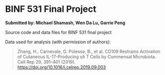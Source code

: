 # BINF 531 Final Project
**Submitted by: Michael Shamash, Wen Da Lu, Garrie Peng**

Source code and data files for BINF 531 final project

Data used for analysis (with permission of authors): 
> Zhang, H., Carnevale, G. Polesse, B., et al. CD109 Restrains Activation of Cutaneous IL-17-Producing γδ T Cells by Commensal Microbiota. Cell Rep 29, 391–401 (2019). <https://doi.org/10.1016/j.celrep.2019.09.003>